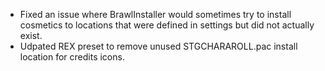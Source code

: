- Fixed an issue where BrawlInstaller would sometimes try to install cosmetics to locations that were defined in settings but did not actually exist.
- Udpated REX preset to remove unused STGCHARAROLL.pac install location for credits icons.
